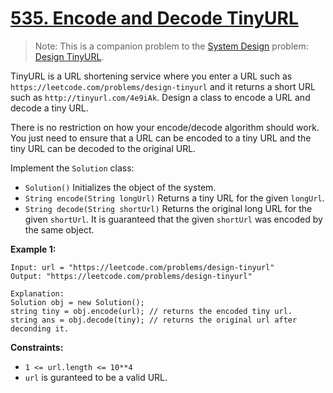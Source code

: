 # [535. Encode and Decode TinyURL](https://leetcode.com/problems/encode-and-decode-tinyurl/)

> Note: This is a companion problem to the [System Design](https://leetcode.com/discuss/interview-question/system-design/) problem: [Design TinyURL](https://leetcode.com/discuss/interview-question/124658/Design-a-URL-Shortener-(-TinyURL-)-System/).

TinyURL is a URL shortening service where you enter a URL such as `https://leetcode.com/problems/design-tinyurl` and it returns a short URL such as `http://tinyurl.com/4e9iAk`. Design a class to encode a URL and decode a tiny URL.

There is no restriction on how your encode/decode algorithm should work. You just need to ensure that a URL can be encoded to a tiny URL and the tiny URL can be decoded to the original URL.

Implement the `Solution` class:

- `Solution()` Initializes the object of the system.
- `String encode(String longUrl)` Returns a tiny URL for the given `longUrl`.
- `String decode(String shortUrl)` Returns the original long URL for the given `shortUrl`. It is guaranteed that the given `shortUrl` was encoded by the same object.

**Example 1:**

    Input: url = "https://leetcode.com/problems/design-tinyurl"
    Output: "https://leetcode.com/problems/design-tinyurl"

    Explanation:
    Solution obj = new Solution();
    string tiny = obj.encode(url); // returns the encoded tiny url.
    string ans = obj.decode(tiny); // returns the original url after deconding it.

**Constraints:**

- `1 <= url.length <= 10**4`
- `url` is guranteed to be a valid URL.
